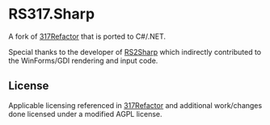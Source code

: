 # RS317.Sharp

A fork of [317Refactor](https://github.com/Jameskmonger/317refactor) that is ported to C#/.NET.

Special thanks to the developer of [RS2Sharp](https://www.rune-server.ee/runescape-development/rs2-client/downloads/466784-rs2sharp-fully-functioning-rs2-317-client-c-2.html) which indirectly contributed to the WinForms/GDI rendering and input code.

## License

Applicable licensing referenced in [317Refactor](https://github.com/Jameskmonger/317refactor) and additional work/changes done licensed under a modified AGPL license.
